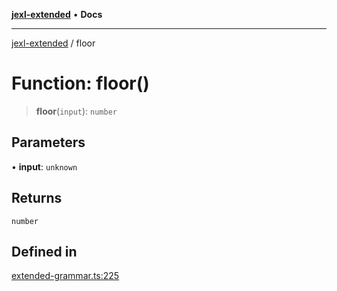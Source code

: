 [**jexl-extended**](../README.md) • **Docs**

***

[jexl-extended](../README.md) / floor

# Function: floor()

> **floor**(`input`): `number`

## Parameters

• **input**: `unknown`

## Returns

`number`

## Defined in

[extended-grammar.ts:225](https://github.com/nikoraes/jexl-extended/blob/0f5e836bd796a7ceb7bc07f325b2ca770e2551a1/src/extended-grammar.ts#L225)

